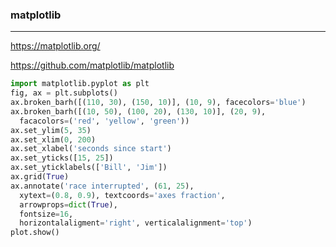 ### matplotlib
---
https://matplotlib.org/

https://github.com/matplotlib/matplotlib

```py
import matplotlib.pyplot as plt
fig, ax = plt.subplots()
ax.broken_barh([(110, 30), (150, 10)], (10, 9), facecolors='blue')
ax.broken_barh([(10, 50), (100, 20), (130, 10)], (20, 9),
  facacolors=('red', 'yellow', 'green'))
ax.set_ylim(5, 35)
ax.set_xlim(0, 200)
ax.set_xlabel('seconds since start')
ax.set_yticks([15, 25])
ax.set_yticklabels(['Bill', 'Jim'])
ax.grid(True)
ax.annotate('race interrupted', (61, 25),
  xytext=(0.8, 0.9), textcoords='axes fraction',
  arrowprops=dict(True),
  fontsize=16,
  horizontalaligment='right', verticalalignment='top')
plot.show()
```

```
```

